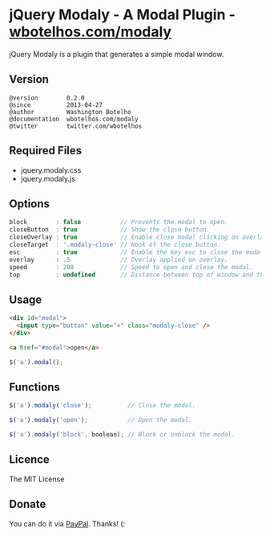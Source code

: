 # jQuery Modaly - A Modal Plugin - [wbotelhos.com/modaly](http://wbotelhos.com/modaly)

jQuery Modaly is a plugin that generates a simple modal window.

## Version

```
@version        0.2.0
@since          2013-04-27
@author         Washington Botelho
@documentation  wbotelhos.com/modaly
@twitter        twitter.com/wbotelhos
```

## Required Files

+ jquery.modaly.css
+ jquery.modaly.js

## Options

```js
block        : false           // Prevents the modal to open.
closeButton  : true            // Show the close button.
closeOverlay : true            // Enable close modal clicking on overlay.
closeTarget  : '.modaly-close' // Hook of the close button.
esc          : true            // Enable the key esc to close the modal.
overlay      : .5              // Overlay applied on overlay.
speed        : 200             // Speed to open and close the modal.
top          : undefined       // Distance between top of window and the modal.
```

## Usage

```html
<div id="modal">
  <input type="button" value="×" class="modaly-close" />
</div>
```

```html
<a href="#modal">open</a>
```

```js
$('a').modal();
```

## Functions

```js
$('a').modaly('close');          // Close the modal.

$('a').modaly('open');           // Open the modal.

$('a').modaly('block', boolean); // Block or unblock the modal.
```

## Licence

The MIT License

## Donate

You can do it via [PayPal](https://www.paypal.com/cgi-bin/webscr?cmd=_donations&business=X8HEP2878NDEG&item_name=jQuery%20Modaly). Thanks! (:
